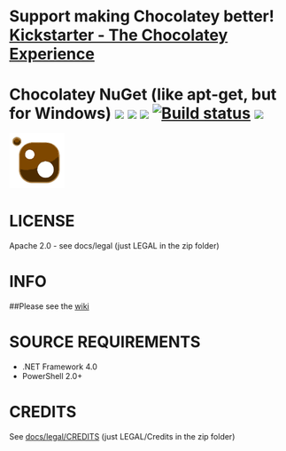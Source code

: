 # Support making Chocolatey better! [Kickstarter - The Chocolatey Experience](https://www.kickstarter.com/projects/ferventcoder/chocolatey-the-alternative-windows-store-like-yum)

Chocolatey NuGet (like apt-get, but for Windows) [![](http://img.shields.io/gittip/Chocolatey.svg)](https://www.gittip.com/Chocolatey/) [![](http://img.shields.io/chocolatey/dt/chocolatey.svg)](https://chocolatey.org/packages/chocolatey) [![](http://img.shields.io/chocolatey/v/chocolatey.svg)](https://chocolatey.org/packages/chocolatey)  [![Build status](https://ci.appveyor.com/api/projects/status/jj9h1tobakhpbiwx/branch/master)](https://ci.appveyor.com/project/ferventcoder/chocolatey/branch/master)  [![](http://img.shields.io/teamcity/codebetter/bt802.svg)](http://teamcity.codebetter.com/viewType.html?buildTypeId=bt802)
=======
![Chocolatey Logo](https://github.com/chocolatey/chocolatey/raw/master/docs/logo/chocolateyicon.gif "Chocolatey")

# LICENSE
Apache 2.0 - see docs/legal (just LEGAL in the zip folder)

# INFO
##Please see the [wiki](https://github.com/chocolatey/chocolatey/wiki)

# SOURCE REQUIREMENTS
* .NET Framework 4.0
* PowerShell 2.0+

# CREDITS
See [docs/legal/CREDITS](https://github.com/chocolatey/chocolatey/raw/master/docs/legal/CREDITS) (just LEGAL/Credits in the zip folder)  
